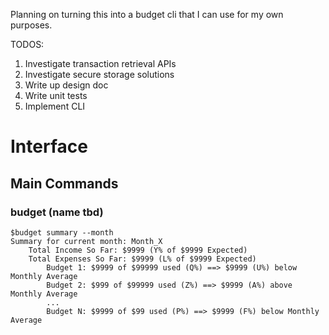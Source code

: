 Planning on turning this into a budget cli that I can use for my own purposes.

TODOS:
1. Investigate transaction retrieval APIs
2. Investigate secure storage solutions
3. Write up design doc
4. Write unit tests
5. Implement CLI


# Interface

## Main Commands

### budget (name tbd)

    $budget summary --month
    Summary for current month: Month_X
        Total Income So Far: $9999 (Y% of $9999 Expected)
        Total Expenses So Far: $9999 (L% of $9999 Expected)
            Budget 1: $9999 of $99999 used (Q%) ==> $9999 (U%) below Monthly Average
            Budget 2: $999 of $99999 used (Z%) ==> $9999 (A%) above Monthly Average
            ...
            Budget N: $9999 of $99 used (P%) ==> $9999 (F%) below Monthly Average

